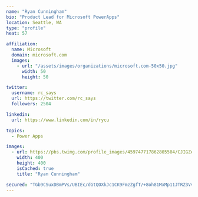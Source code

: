 ```yaml
---
name: "Ryan Cunningham"
bio: "Product Lead for Microsoft PowerApps"
location: Seattle, WA
type: "profile"
heat: 57

affiliation:
  name: Microsoft
  domain: microsoft.com
  images:
    - url: "/assets/images/organizations/microsoft.com-50x50.jpg"
      width: 50
      height: 50

twitter:
  username: rc_says
  url: https://twitter.com/rc_says
  followers: 2504

linkedin:
  url: https://www.linkedin.com/in/rycu

topics:
  - Power Apps

images:
  - url: https://pbs.twimg.com/profile_images/459747717862805504/CJIGZejd_400x400.png
    width: 400
    height: 400
    isCached: true
    title: "Ryan Cunningham"

secured: "TGb9CSuxDBmPVs/UBIEc/dGtQOXkJc1CK9FmzZgfT/+8oh81MxMp11JTRZ3VvhRGrwBHYmEjIEtbstCJyFjbn1y7/h0bIdghVztXPxSgZWZEPE5SZhH76QsmmNbv/uCYPxdg1uQNI1ezymvNUJT/XBLuVb+la7hw8FeKboI/n1RSs49YnOqR/EPMYt3dBYnXHCGtQXXf6LJy/5vnNS7ct/kS1aDkG8O1N+kSz+sLrFWGnkgjwJC8e/z2ibzvXlZQb1EYEPQjHPB/svAcwTiH8D4iKbjnI5LfAzJoaE+w6dVKTmT0I9vf3aC7lPdSxOZNOfysxhb4nv7QOPojGmn31nXZjBMubciYudnCk0hpD5nzkQkXWxwZjSejCYmVpUrXvI75gRVzo8PjjkSsLo12NiN1Sp0+CBJgn8QDqjG8Cj0=;fQsWUb7WIlABHNtwW3cy9g=="
---
```


